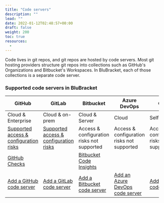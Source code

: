 ```yaml
---
title: "Code servers"
description: ""
lead: ""
date: 2022-01-12T02:48:57+00:00
draft: false
weight: 200
toc: true
resources:
  -
---
```


Code lives in git repos, and git repos are hosted by code servers. Most git hosting providers structure git repos into collections such as GitHub's Organizations and Bitbucket's Workspaces. In BluBracket, each of those collections is a separate code server.

### Supported code servers in BluBracket

| GitHub                                                                                                  | GitLab                                                                                                  | Bitbucket                                                                                | Azure DevOps                                                                              | Gerrit                                                                       |
|---------------------------------------------------------------------------------------------------------|---------------------------------------------------------------------------------------------------------|------------------------------------------------------------------------------------------|-------------------------------------------------------------------------------------------|------------------------------------------------------------------------------|
| Cloud & Enterprise                                                                                      | Cloud & on-prem                                                                                         | Cloud & Server                                                                           | Cloud                                                                                     | Self-hosted                                                                  |
| [Supported access & configuration risks](/how-to/code-servers/git-server-acccess-configuration/github/) | [Supported access & configuration risks](/how-to/code-servers/git-server-acccess-configuration/gitlab/) | Access & configuration risks not supported                                               | Access & configuration risks not supported                                                | Access & configuration risks not supported                                   |
| [GitHub Checks](/how-to/ci-checks/github-checks/) |   | [Bitbucket Code Insights](/how-to/ci-checks/bitbucket-insights/) |                                                                                           |                                                                              |
| [Add a GitHub code server](/how-to/code-servers/add-code-servers/) | [Add a GitLab code server](/how-to/code-servers/add-code-servers/) | [Add a Bitbucket  code server](/how-to/code-servers/add-code-servers/) | [Add an Azure DevOps code server](/how-to/code-servers/add-code-servers/) | [Add a Gerrit code server](/how-to/code-servers/add-code-servers/) |
